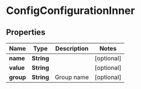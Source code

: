 

# ConfigConfigurationInner


## Properties

| Name | Type | Description | Notes |
|------------ | ------------- | ------------- | -------------|
|**name** | **String** |  |  [optional] |
|**value** | **String** |  |  [optional] |
|**group** | **String** | Group name |  [optional] |



